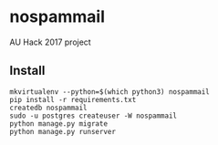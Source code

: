 # nospammail
AU Hack 2017 project

## Install
```
mkvirtualenv --python=$(which python3) nospammail
pip install -r requirements.txt
createdb nospammail
sudo -u postgres createuser -W nospammail
python manage.py migrate
python manage.py runserver
```




